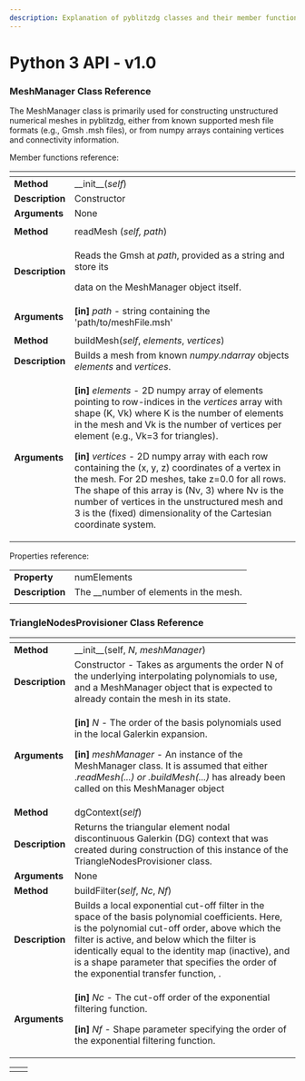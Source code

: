 ```yaml
---
description: Explanation of pyblitzdg classes and their member functions and properties
---
```


# Python 3 API - v1.0

### **MeshManager** **Class Reference**

The MeshManager class is primarily used for constructing unstructured numerical meshes in pyblitzdg, either from known supported mesh file formats \(e.g., Gmsh .msh files\), or from numpy arrays containing vertices and connectivity information.

Member functions reference:

<table>
  <thead>
    <tr>
      <th style="text-align:left"></th>
      <th style="text-align:left"></th>
    </tr>
  </thead>
  <tbody>
    <tr>
      <td style="text-align:left"><b>Method</b>
      </td>
      <td style="text-align:left">__init__(<em>self</em>)</td>
    </tr>
    <tr>
      <td style="text-align:left"><b>Description</b>
      </td>
      <td style="text-align:left">Constructor</td>
    </tr>
    <tr>
      <td style="text-align:left"><b>Arguments</b>
      </td>
      <td style="text-align:left">None</td>
    </tr>
    <tr>
      <td style="text-align:left"></td>
      <td style="text-align:left"></td>
    </tr>
    <tr>
      <td style="text-align:left"> <b>Method</b>
      </td>
      <td style="text-align:left">readMesh (<em>self, path</em>)</td>
    </tr>
    <tr>
      <td style="text-align:left"><b>Description</b>
      </td>
      <td style="text-align:left">
        <p>Reads the Gmsh at <em>path</em>, provided as a string and store its</p>
        <p>data on the MeshManager object itself.</p>
      </td>
    </tr>
    <tr>
      <td style="text-align:left"><b>Arguments</b>
      </td>
      <td style="text-align:left"><b>[in]</b>  <em>path</em> - string containing the &apos;path/to/meshFile.msh&apos;</td>
    </tr>
    <tr>
      <td style="text-align:left"></td>
      <td style="text-align:left"></td>
    </tr>
    <tr>
      <td style="text-align:left"><b>Method</b>
      </td>
      <td style="text-align:left">buildMesh(<em>self</em>, <em>elements</em>, <em>vertices</em>)</td>
    </tr>
    <tr>
      <td style="text-align:left"><b>Description</b>
      </td>
      <td style="text-align:left">Builds a mesh from known <em>numpy.ndarray</em> objects <em>elements</em> and <em>vertices</em>.</td>
    </tr>
    <tr>
      <td style="text-align:left"><b>Arguments</b>
      </td>
      <td style="text-align:left">
        <p><b>[in]</b>  <em>elements</em> - 2D numpy array of elements pointing to row-indices
          in the <em>vertices</em> array with shape (K, Vk) where K is the number of
          elements in the mesh and Vk is the number of vertices per element (e.g.,
          Vk=3 for triangles).</p>
        <p></p>
        <p><b>[in]</b>  <em>vertices</em> - 2D numpy array with each row containing
          the (x, y, z) coordinates of a vertex in the mesh. For 2D meshes, take
          z=0.0 for all rows. The shape of this array is (Nv, 3) where Nv is the
          number of vertices in the unstructured mesh and 3 is the (fixed) dimensionality
          of the Cartesian coordinate system.</p>
      </td>
    </tr>
  </tbody>
</table>Properties reference:

|  |  |
| :--- | :--- |
| **Property** | numElements |
| **Description** | The __number of elements in the mesh. |
|  |  |

### TriangleNodesProvisioner Class Reference

<table>
  <thead>
    <tr>
      <th style="text-align:left"></th>
      <th style="text-align:left"></th>
    </tr>
  </thead>
  <tbody>
    <tr>
      <td style="text-align:left"><b>Method</b>
      </td>
      <td style="text-align:left">__init__(self, <em>N</em>, <em>meshManager</em>)</td>
    </tr>
    <tr>
      <td style="text-align:left"><b>Description</b>
      </td>
      <td style="text-align:left">Constructor - Takes as arguments the order N of the underlying interpolating
        polynomials to use, and a MeshManager object that is expected to already
        contain the mesh in its state.</td>
    </tr>
    <tr>
      <td style="text-align:left"><b>Arguments</b>
      </td>
      <td style="text-align:left">
        <p><b>[in]</b>  <em>N</em> - The order of the basis polynomials used in the
          local Galerkin expansion.</p>
        <p><b>[in]</b>  <em>meshManager</em> - An instance of the MeshManager class.
          It is assumed that either .<em>readMesh(...) or .buildMesh(...) </em>has
          already been called on this MeshManager object</p>
      </td>
    </tr>
    <tr>
      <td style="text-align:left"><b>Method</b>
      </td>
      <td style="text-align:left">dgContext(<em>self</em>)</td>
    </tr>
    <tr>
      <td style="text-align:left"><b>Description</b>
      </td>
      <td style="text-align:left">Returns the triangular element nodal discontinuous Galerkin (DG) context
        that was created during construction of this instance of the TriangleNodesProvisioner
        class.</td>
    </tr>
    <tr>
      <td style="text-align:left"><b>Arguments</b>
      </td>
      <td style="text-align:left">None</td>
    </tr>
    <tr>
      <td style="text-align:left"><b>Method</b>
      </td>
      <td style="text-align:left">buildFilter(<em>self</em>, <em>Nc</em>, <em>Nf</em>)</td>
    </tr>
    <tr>
      <td style="text-align:left"><b>Description</b>
      </td>
      <td style="text-align:left">Builds a local exponential cut-off filter in the space of the basis polynomial
        coefficients. Here, is the polynomial cut-off order, above which the filter
        is active, and below which the filter is identically equal to the identity
        map (inactive), and is a shape parameter that specifies the order of the
        exponential transfer function, .</td>
    </tr>
    <tr>
      <td style="text-align:left"><b>Arguments</b>
      </td>
      <td style="text-align:left">
        <p><b>[in] </b><em>Nc </em>- The cut-off order of the exponential filtering
          function.</p>
        <p><b>[in]</b>  <em>Nf</em> - Shape parameter specifying the order of the exponential
          filtering function.</p>
      </td>
    </tr>
  </tbody>
</table>

|  |  |
| :--- | :--- |
|  |  |


